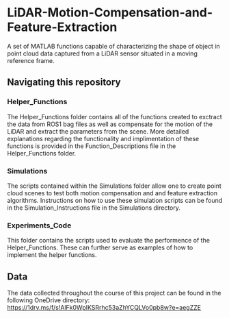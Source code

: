# LiDAR-Motion-Compensation-and-Feature-Extraction
A set of MATLAB functions capable of characterizing the shape of object in point cloud data captured from a LiDAR sensor situated in a moving reference frame.

## Navigating this repository
### Helper_Functions
The Helper_Functions folder contains all of the functions created to exctract the data from ROS1 bag files as well as compensate for the motion of the LiDAR and extract the parameters from the scene. More detailed explanations regarding the functionality and implimentation of these functions is provided in the Function_Descriptions file in the Helper_Functions folder. 
### Simulations
The scripts contained within the Simulations folder allow one to create point cloud scenes to test both motion compensation and and feature extraction algorithms. Instructions on how to use these simulation scripts can be found in the Simulation_Instructions file in the Simulations directory.
### Experiments_Code
This folder contains the scripts used to evaluate the performence of the Helper_Functions. These can further serve as examples of how to implement the helper functions.
## Data
The data collected throughout the course of this project can be found in the following OneDrive directory:
https://1drv.ms/f/s!AlFk0WpIKSRrhc53aZhYCQLVo0pb8w?e=aegZZE



